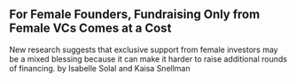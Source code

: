 ## For Female Founders, Fundraising Only from Female VCs Comes at a Cost

New research suggests that exclusive support from female investors may be a mixed blessing because it can make it harder to raise additional rounds of financing. by Isabelle Solal and Kaisa Snellman